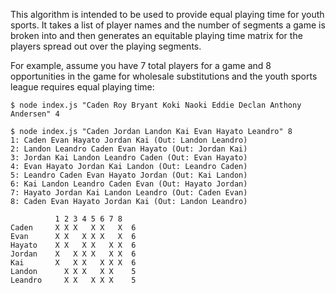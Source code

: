 This algorithm is intended to be used to provide equal playing time
for youth sports.  It takes a list of player names and the number of
segments a game is broken into and then generates an equitable playing
time matrix for the players spread out over the playing segments.

For example, assume you have 7 total players for a game and 8
opportunities in the game for wholesale substitutions and the youth
sports league requires equal playing time:

```
$ node index.js "Caden Roy Bryant Koki Naoki Eddie Declan Anthony Andersen" 4
```

```
$ node index.js "Caden Jordan Landon Kai Evan Hayato Leandro" 8
1: Caden Evan Hayato Jordan Kai (Out: Landon Leandro)
2: Landon Leandro Caden Evan Hayato (Out: Jordan Kai)
3: Jordan Kai Landon Leandro Caden (Out: Evan Hayato)
4: Evan Hayato Jordan Kai Landon (Out: Leandro Caden)
5: Leandro Caden Evan Hayato Jordan (Out: Kai Landon)
6: Kai Landon Leandro Caden Evan (Out: Hayato Jordan)
7: Hayato Jordan Kai Landon Leandro (Out: Caden Evan)
8: Caden Evan Hayato Jordan Kai (Out: Landon Leandro)

          1 2 3 4 5 6 7 8
Caden     X X X   X X   X  6
Evan      X X   X X X   X  6
Hayato    X X   X X   X X  6
Jordan    X   X X X   X X  6
Kai       X   X X   X X X  6
Landon      X X X   X X    5
Leandro     X X   X X X    5
```
